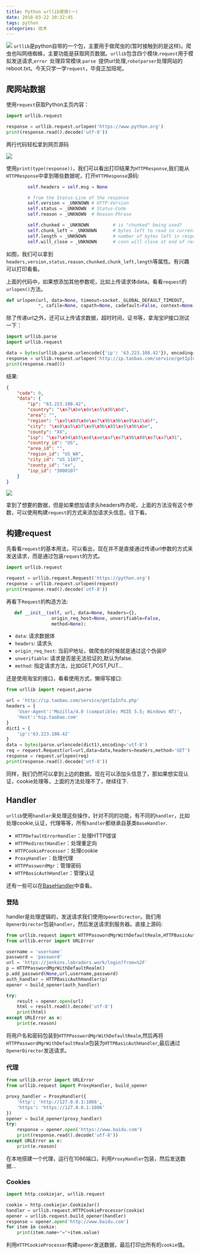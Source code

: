 ```yaml
---
title: Python urllib使用(一)
date: 2018-03-22 10:32:45
tags: python
categories: 技术
---
```


![](https://ws1.sinaimg.cn/large/c0bee4a0ly1fpm0zjrhe8j20uk0g0q3g.jpg)
`urllib`是python自带的一个包，主要用于做爬虫的(暂时接触到的是这样)。爬虫也叫网络蜘蛛，主要功能是获取网页数据。`urllib`包含四个模块.`request`用于模拟发送请求,`error `处理异常模块.`parse `提供url处理,`robotparser`处理网站的reboot.txt。今天只学一学`request`，毕竟正加班呢。

<!--more-->

## 爬网站数据

使用`request`获取Python主页内容：

```python
import urllib.request

response = urllib.request.urlopen('https://www.python.org')
print(response.read().decode('utf-8'))
```

两行代码轻松拿到网页源码

![](https://ws1.sinaimg.cn/large/c0bee4a0gy1fplxuhw3rmj21km0o2dkb.jpg)

使用`print(type(response))`，我们可以看出打印结果为`HTTPResponse`,我们能从`HTTPResponse`中拿到哪些数据呢，打开`HTTPResponse`源码:

```python
		self.headers = self.msg = None

        # from the Status-Line of the response
        self.version = _UNKNOWN # HTTP-Version
        self.status = _UNKNOWN  # Status-Code
        self.reason = _UNKNOWN  # Reason-Phrase

        self.chunked = _UNKNOWN         # is "chunked" being used?
        self.chunk_left = _UNKNOWN      # bytes left to read in current chunk
        self.length = _UNKNOWN          # number of bytes left in response
        self.will_close = _UNKNOWN      # conn will close at end of response

```

如图，我们可以拿到`headers,version,status,reason,chunked,chunk_left,length`等属性。有兴趣可以打印看看。

上面的代码中，如果想添加其他参数呢，比如上传请求体data。看看`request`的`urlopen()`方法。

```python
def urlopen(url, data=None, timeout=socket._GLOBAL_DEFAULT_TIMEOUT,
            *, cafile=None, capath=None, cadefault=False, context=None):
```

除了传递url之外，还可以上传请求数据，超时时间，证书等，拿淘宝IP接口测试一下：

```python
import urllib.parse
import urllib.request

data = bytes(urllib.parse.urlencode({'ip': '63.223.108.42'}), encoding='utf8')
response = urllib.request.urlopen('http://ip.taobao.com/service/getIpInfo.php', data=data)
print(response.read())
```

结果:

```json
{
	"code": 0,
	"data": {
		"ip": "63.223.108.42",
		"country": "\xe7\xbe\x8e\xe5\x9b\xbd",
		"area": "",
		"region": "\xe5\x8d\x8e\xe7\x9b\x9b\xe9\xa1\xbf",
		"city": "\xe8\xa5\xbf\xe9\x9b\x85\xe5\x9b\xbe",
		"county": "XX",
		"isp": "\xe7\x94\xb5\xe8\xae\xaf\xe7\x9b\x88\xe7\xa7\x91",
		"country_id": "US",
		"area_id": "",
		"region_id": "US_WA",
		"city_id": "US_1107",
		"county_id": "xx",
		"isp_id": "3000107"
	}
}
```

![](https://ws1.sinaimg.cn/large/c0bee4a0gy1fplyql6k8uj21ms03ognf.jpg)

拿到了想要的数据，但是如果想加请求头headers咋办呢，上面的方法没有这个参数，可以使用构建`request`的方式来添加请求头信息。往下看。

## 构建request

先看看`request`的基本用法，可以看出，现在并不是直接通过传递url参数的方式来发送请求，而是通过包装`request`的方式。


```python
import urllib.request

request = urllib.request.Request('https://python.org')
response = urllib.request.urlopen(request)
print(response.read().decode('utf-8'))
```

再看下`Request`的构造方法:

```python
   def __init__(self, url, data=None, headers={},
                 origin_req_host=None, unverifiable=False,
                 method=None):
```

- `data`: 请求数据体
- `headers`: 请求头
- `origin_req_host`: 当前IP地址，做爬虫的时候就是通过这个伪装IP
- `unverifiable`: 请求是否是无法验证的,默认为false.
- `method`: 指定请求方法，比如GET,POST,PUT...

还是使用淘宝的接口，看看使用方式，懒得写接口:

```python
from urllib import request,parse

url = 'http://ip.taobao.com/service/getIpInfo.php'
headers = {
    'User-Agent':'Mozilla/4.0 (compatible; MSIE 5.5; Windows NT)',
    'Host':'hip.taobao.com'
}
dict1 = {
    'ip':'63.223.108.42'
}
data = bytes(parse.urlencode(dict1),encoding='utf-8')
req = request.Request(url=url,data=data,headers=headers,method='GET')
response = request.urlopen(req)
print(response.read().decode('utf-8'))
```

同样，我们仍然可以拿到上边的数据。现在可以添加头信息了，那如果想实现认证，cookie处理等，上面的方法处理不了，继续往下.

## Handler

`urllib`使用`handler`来处理这些操作，针对不同的功能，有不同的`handler`，比如处理cookie,认证，代理等等，所有`handler`都继承自基类`BaseHandler`.

- `HTTPDefaultErrorHandler`：处理HTTP错误
- `HTTPRedirectHandler`：处理重定向
- `HTTPCookieProcessor`：处理cookie
- `ProxyHandler`：处理代理
- `HTTPPasswordMgr`：管理密码
- `HTTPBasicAuthHandler`：管理认证

还有一些可以在[BaseHandler](https://docs.python.org/3/library/urllib.request.html#urllib.request.BaseHandler)中查看。

### 登陆

handler是处理逻辑的，发送请求我们使用`OpenerDirector`。我们用`OpenerDirector`包装`handler`，然后发送请求到服务器。直接上源码:

```python
from urllib.request import HTTPPasswordMgrWithDefaultRealm,HTTPBasicAuthHandler,build_opener
from urllib.error import URLError

username = 'username'
password = 'password'
url = 'https://jenkins.labradors.work/login?from=%2F'
p = HTTPPasswordMgrWithDefaultRealm()
p.add_password(None,url,username,password)
auth_handler = HTTPBasicAuthHandler(p)
opener = build_opener(auth_handler)

try:
    result = opener.open(url)
    html = result.read().decode('utf-8')
    print(html)
except URLError as e:
    print(e.reason)

```

将用户名和密码包装到`HTTPPasswordMgrWithDefaultRealm`,然后再将`HTTPPasswordMgrWithDefaultRealm`包装为`HTTPBasicAuthHandler`,最后通过`OpenerDirector`发送请求。

### 代理

```python
from urllib.error import URLError
from urllib.request import ProxyHandler, build_opener

proxy_handler = ProxyHandler({
    'http': 'http://127.0.0.1:1086',
    'https': 'https://127.0.0.1:1086'
})
opener = build_opener(proxy_handler)
try:
    response = opener.open('https://www.baidu.com')
    print(response.read().decode('utf-8'))
except URLError as e:
    print(e.reason)
```

在本地搭建一个代理，运行在1086端口，利用`ProxyHandler`包装，然后发送数据...

### Cookies

```python
import http.cookiejar, urllib.request

cookie = http.cookiejar.CookieJar()
handler = urllib.request.HTTPCookieProcessor(cookie)
opener = urllib.request.build_opener(handler)
response = opener.open('http://www.baidu.com')
for item in cookie:
    print(item.name+"="+item.value)
```

利用`HTTPCookieProcessor`构建`opener`发送数据，最后打印出所有的`cookie`值。